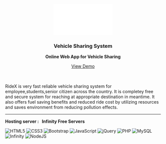 

<div align="center">
  <a href="https://github.com/othneildrew/Best-README-Template">
    <img src="WEB/assets/logo_dark.png" alt="Logo" width="190" height="100">
  </a>

<h3 align="center">Vehicle Sharing System</h3>

<p align="center">
    <b>Online Web App for Vehicle Sharing</b>
    <br />
  </p>
  <a  href="https://ridex.ml " target="blank" >View Demo</a>
</div>

<br>
<br>

RideX is very fast reliable vehicle sharing system for employee,students,senior citizen across the country. It is completey free and secure system for reaching at appropriate destination in meantime. It also offers fuel saving benefits and reduced ride cost by utilizing resources and saves environment from reducing pollution effects.
<br>
<hr>
<b>Hosting server : &nbsp; Infinity Free Servers</b>






  ![HTML5](https://img.shields.io/badge/html5-%23E34F26.svg?style=for-the-badge&logo=html5&logoColor=white)
  ![CSS3](https://img.shields.io/badge/css3-%231572B6.svg?style=for-the-badge&logo=css3&logoColor=white)
  ![Bootstrap](https://img.shields.io/badge/bootstrap-%23563D7C.svg?style=for-the-badge&logo=bootstrap&logoColor=white)
 	![JavaScript](https://img.shields.io/badge/javascript-%23323330.svg?style=for-the-badge&logo=javascript&logoColor=%23F7DF1E)
  ![jQuery](https://img.shields.io/badge/jquery-%230769AD.svg?style=for-the-badge&logo=jquery&logoColor=white)
  ![PHP](https://img.shields.io/badge/php-%23777BB4.svg?style=for-the-badge&logo=php&logoColor=white)
  ![MySQL](https://img.shields.io/badge/mysql-%2300f.svg?style=for-the-badge&logo=mysql&logoColor=white)
  ![Infinity](https://img.shields.io/badge/InfinityFree-%23430098.svg?style=for-the-badge&logo=InfinityFree&logoColor=white)
  ![NodeJS](https://img.shields.io/badge/node.js-6DA55F?style=for-the-badge&logo=node.js&logoColor=white)


